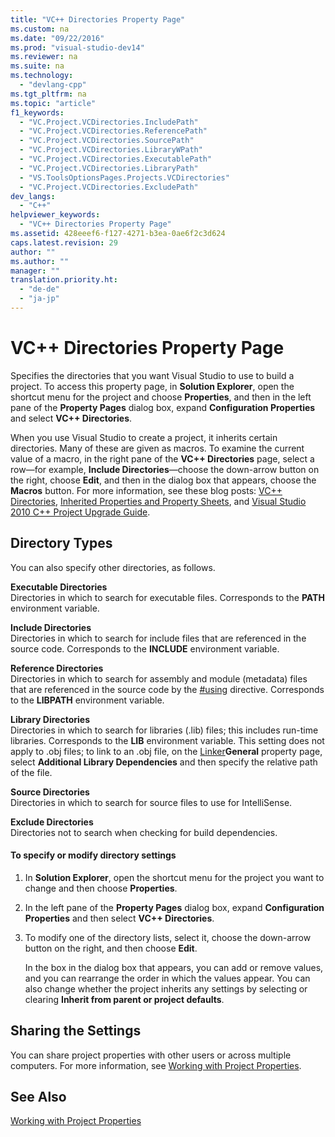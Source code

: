 ```yaml
---
title: "VC++ Directories Property Page"
ms.custom: na
ms.date: "09/22/2016"
ms.prod: "visual-studio-dev14"
ms.reviewer: na
ms.suite: na
ms.technology: 
  - "devlang-cpp"
ms.tgt_pltfrm: na
ms.topic: "article"
f1_keywords: 
  - "VC.Project.VCDirectories.IncludePath"
  - "VC.Project.VCDirectories.ReferencePath"
  - "VC.Project.VCDirectories.SourcePath"
  - "VC.Project.VCDirectories.LibraryWPath"
  - "VC.Project.VCDirectories.ExecutablePath"
  - "VC.Project.VCDirectories.LibraryPath"
  - "VS.ToolsOptionsPages.Projects.VCDirectories"
  - "VC.Project.VCDirectories.ExcludePath"
dev_langs: 
  - "C++"
helpviewer_keywords: 
  - "VC++ Directories Property Page"
ms.assetid: 428eeef6-f127-4271-b3ea-0ae6f2c3d624
caps.latest.revision: 29
author: ""
ms.author: ""
manager: ""
translation.priority.ht: 
  - "de-de"
  - "ja-jp"
---
```

# VC++ Directories Property Page
Specifies the directories that you want Visual Studio to use to build a project. To access this property page, in **Solution Explorer**, open the shortcut menu for the project and choose **Properties**, and then in the left pane of the **Property Pages** dialog box, expand **Configuration Properties** and select **VC++ Directories**.  
  
 When you use Visual Studio to create a project, it inherits certain directories. Many of these are given as macros. To examine the current value of a macro, in the right pane of the **VC++ Directories** page, select a row—for example, **Include Directories**—choose the down-arrow button on the right, choose **Edit**, and then in the dialog box that appears, choose the **Macros** button. For more information, see these blog posts: [VC++ Directories](http://blogs.msdn.com/b/vsproject/archive/2009/07/07/vc-directories.aspx), [Inherited Properties and Property Sheets](http://blogs.msdn.com/b/vsproject/archive/2009/06/23/inherited-properties-and-property-sheets.aspx), and [Visual Studio 2010 C++ Project Upgrade Guide](http://blogs.msdn.com/b/vcblog/archive/2010/03/02/visual-studio-2010-c-project-upgrade-guide.aspx).  
  
## Directory Types  
 You can also specify other directories, as follows.  
  
 **Executable Directories**  
 Directories in which to search for executable files. Corresponds to the **PATH** environment variable.  
  
 **Include Directories**  
 Directories in which to search for include files that are referenced in the source code. Corresponds to the **INCLUDE** environment variable.  
  
 **Reference Directories**  
 Directories in which to search for assembly and module (metadata) files that are referenced in the source code by the [#using](../vs140/sharpusing-directive--c---.md) directive. Corresponds to the **LIBPATH** environment variable.  
  
 **Library Directories**  
 Directories in which to search for libraries (.lib) files; this includes run-time libraries. Corresponds to the **LIB** environment variable. This setting does not apply to .obj files; to link to an .obj file, on the [Linker](../vs140/linker-property-pages.md)**General** property page, select **Additional Library Dependencies** and then specify the relative path of the file.  
  
 **Source Directories**  
 Directories in which to search for source files to use for IntelliSense.  
  
 **Exclude Directories**  
 Directories not to search when checking for build dependencies.  
  
#### To specify or modify directory settings  
  
1.  In **Solution Explorer**, open the shortcut menu for the project you want to change and then choose **Properties**.  
  
2.  In the left pane of the **Property Pages** dialog box, expand **Configuration Properties** and then select **VC++ Directories**.  
  
3.  To modify one of the directory lists, select it, choose the down-arrow button on the right, and then choose **Edit**.  
  
     In the box in the dialog box that appears, you can add or remove values, and you can rearrange the order in which the values appear. You can also change whether the project inherits any settings by selecting or clearing **Inherit from parent or project defaults**.  
  
## Sharing the Settings  
 You can share project properties with other users or across multiple computers. For more information, see [Working with Project Properties](../vs140/working-with-project-properties.md).  
  
## See Also  
 [Working with Project Properties](../vs140/working-with-project-properties.md)